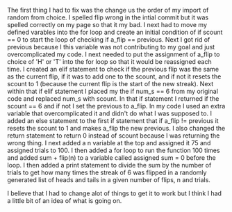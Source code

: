 The first thing I had to fix was the change us the order of my import of random from choice.
I spelled flip wrong in the intial commit but it was spelled correctly on my page so that it my bad.
I next had to move my defined varables into the for loop and create an initial condition of if scount == 0 to start the loop of checking if a_flip == previous.
Next I got rid of previous because I this variable was not contributing to my goal and just overcomplicated my code.
I next needed to put the assignment of a_flip to choice of 'H' or 'T' into the for loop so that it would be reassigned each time.
I created an elif statement to check if the previous flip was the same as the current flip, if it was to add one to the scount, and if not it resets the scount to 1 (because the current flip is the start of the new streak).
Next within that if elif statement I placed my the if num_s == 6 from my original code and replaced num_s with scount.
In that if statement I returned if the scount == 6 and if not I set the previous to a_flip. In my code I used an extra variable that overcomplicated it and didn't do what I was supposed to.
I added an else statement to the first if statement that if a_flip != previous it resets the scount to 1 and makes a_flip the new previous.
I also changed the return statement to return 0 instead of scount because I was returning the wrong thing.
I next added a n variable at the top and assigned it 75 and assigned trials to 100.
I then added a for loop to run the function 100 times and added sum + flip(n) to a variable called assigned sum = 0 before the loop.
I then added a print statement to divide the sum by the number of trials to get how many times the streak of 6 was flipped in a randomly generated list of heads and tails in a given number of flips, n and trials.

I believe that I had to change alot of things to get it to work but I think I had a little bit of an idea of what is going on.